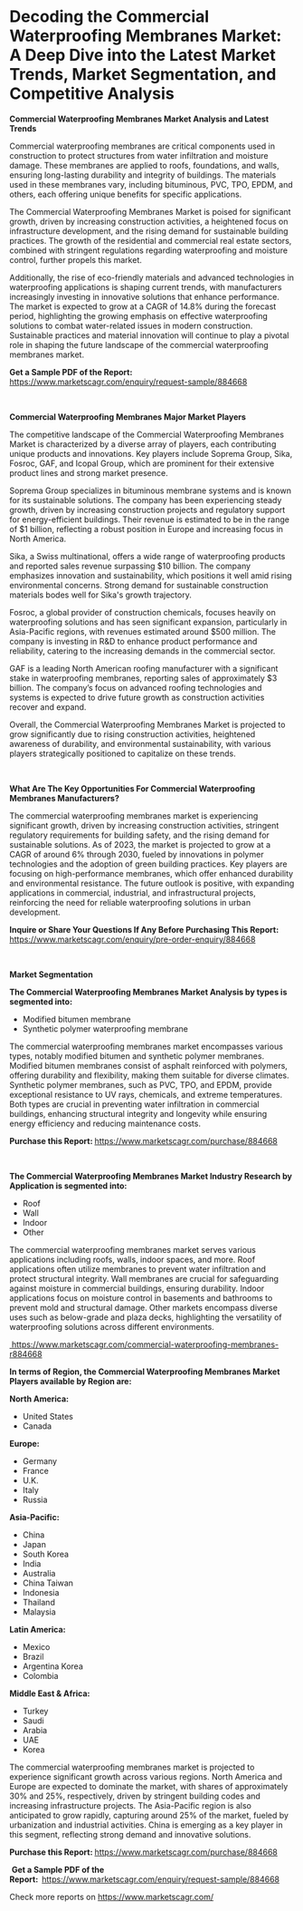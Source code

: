 <p><h1>Decoding the Commercial Waterproofing Membranes Market: A Deep Dive into the Latest Market Trends, Market Segmentation, and Competitive Analysis</h1></p><p><strong>Commercial Waterproofing Membranes Market Analysis and Latest Trends</strong></p>
<p><p>Commercial waterproofing membranes are critical components used in construction to protect structures from water infiltration and moisture damage. These membranes are applied to roofs, foundations, and walls, ensuring long-lasting durability and integrity of buildings. The materials used in these membranes vary, including bituminous, PVC, TPO, EPDM, and others, each offering unique benefits for specific applications.</p><p>The Commercial Waterproofing Membranes Market is poised for significant growth, driven by increasing construction activities, a heightened focus on infrastructure development, and the rising demand for sustainable building practices. The growth of the residential and commercial real estate sectors, combined with stringent regulations regarding waterproofing and moisture control, further propels this market. </p><p>Additionally, the rise of eco-friendly materials and advanced technologies in waterproofing applications is shaping current trends, with manufacturers increasingly investing in innovative solutions that enhance performance. The market is expected to grow at a CAGR of 14.8% during the forecast period, highlighting the growing emphasis on effective waterproofing solutions to combat water-related issues in modern construction. Sustainable practices and material innovation will continue to play a pivotal role in shaping the future landscape of the commercial waterproofing membranes market.</p></p>
<p><strong>Get a Sample PDF of the Report:&nbsp;</strong> <a href="https://www.marketscagr.com/enquiry/request-sample/884668?utm_campaign=3192&utm_medium=2&utm_source=Github&utm_content=ia&utm_term=02042025&utm_id=commercial-waterproofing-membranes">https://www.marketscagr.com/enquiry/request-sample/884668</a></p>
<p>&nbsp;</p>
<p><strong>Commercial Waterproofing Membranes Major Market Players</strong></p>
<p><p>The competitive landscape of the Commercial Waterproofing Membranes Market is characterized by a diverse array of players, each contributing unique products and innovations. Key players include Soprema Group, Sika, Fosroc, GAF, and Icopal Group, which are prominent for their extensive product lines and strong market presence.</p><p>Soprema Group specializes in bituminous membrane systems and is known for its sustainable solutions. The company has been experiencing steady growth, driven by increasing construction projects and regulatory support for energy-efficient buildings. Their revenue is estimated to be in the range of $1 billion, reflecting a robust position in Europe and increasing focus in North America.</p><p>Sika, a Swiss multinational, offers a wide range of waterproofing products and reported sales revenue surpassing $10 billion. The company emphasizes innovation and sustainability, which positions it well amid rising environmental concerns. Strong demand for sustainable construction materials bodes well for Sika's growth trajectory.</p><p>Fosroc, a global provider of construction chemicals, focuses heavily on waterproofing solutions and has seen significant expansion, particularly in Asia-Pacific regions, with revenues estimated around $500 million. The company is investing in R&D to enhance product performance and reliability, catering to the increasing demands in the commercial sector.</p><p>GAF is a leading North American roofing manufacturer with a significant stake in waterproofing membranes, reporting sales of approximately $3 billion. The company’s focus on advanced roofing technologies and systems is expected to drive future growth as construction activities recover and expand.</p><p>Overall, the Commercial Waterproofing Membranes Market is projected to grow significantly due to rising construction activities, heightened awareness of durability, and environmental sustainability, with various players strategically positioned to capitalize on these trends.</p></p>
<p>&nbsp;</p>
<p><strong>What Are The Key Opportunities For Commercial Waterproofing Membranes Manufacturers?</strong></p>
<p><p>The commercial waterproofing membranes market is experiencing significant growth, driven by increasing construction activities, stringent regulatory requirements for building safety, and the rising demand for sustainable solutions. As of 2023, the market is projected to grow at a CAGR of around 6% through 2030, fueled by innovations in polymer technologies and the adoption of green building practices. Key players are focusing on high-performance membranes, which offer enhanced durability and environmental resistance. The future outlook is positive, with expanding applications in commercial, industrial, and infrastructural projects, reinforcing the need for reliable waterproofing solutions in urban development.</p></p>
<p><strong>Inquire or Share Your Questions If Any Before Purchasing This Report:</strong> <a href="https://www.marketscagr.com/enquiry/pre-order-enquiry/884668?utm_campaign=3192&utm_medium=2&utm_source=Github&utm_content=ia&utm_term=02042025&utm_id=commercial-waterproofing-membranes">https://www.marketscagr.com/enquiry/pre-order-enquiry/884668</a></p>
<p>&nbsp;</p>
<p><strong>Market Segmentation</strong></p>
<p><strong>The Commercial Waterproofing Membranes Market Analysis by types is segmented into:</strong></p>
<p><ul><li>Modified bitumen membrane</li><li>Synthetic polymer waterproofing membrane</li></ul></p>
<p><p>The commercial waterproofing membranes market encompasses various types, notably modified bitumen and synthetic polymer membranes. Modified bitumen membranes consist of asphalt reinforced with polymers, offering durability and flexibility, making them suitable for diverse climates. Synthetic polymer membranes, such as PVC, TPO, and EPDM, provide exceptional resistance to UV rays, chemicals, and extreme temperatures. Both types are crucial in preventing water infiltration in commercial buildings, enhancing structural integrity and longevity while ensuring energy efficiency and reducing maintenance costs.</p></p>
<p><strong>Purchase this Report:&nbsp;</strong><a href="https://www.marketscagr.com/purchase/884668?utm_campaign=3192&utm_medium=2&utm_source=Github&utm_content=ia&utm_term=02042025&utm_id=commercial-waterproofing-membranes">https://www.marketscagr.com/purchase/884668</a></p>
<p>&nbsp;</p>
<p><strong>The Commercial Waterproofing Membranes Market Industry Research by Application is segmented into:</strong></p>
<p><ul><li>Roof</li><li>Wall</li><li>Indoor</li><li>Other</li></ul></p>
<p><p>The commercial waterproofing membranes market serves various applications including roofs, walls, indoor spaces, and more. Roof applications often utilize membranes to prevent water infiltration and protect structural integrity. Wall membranes are crucial for safeguarding against moisture in commercial buildings, ensuring durability. Indoor applications focus on moisture control in basements and bathrooms to prevent mold and structural damage. Other markets encompass diverse uses such as below-grade and plaza decks, highlighting the versatility of waterproofing solutions across different environments.</p></p>
<p><a href="https://www.marketscagr.com/commercial-waterproofing-membranes-r884668?utm_campaign=3192&utm_medium=2&utm_source=Github&utm_content=ia&utm_term=02042025&utm_id=commercial-waterproofing-membranes">&nbsp;https://www.marketscagr.com/commercial-waterproofing-membranes-r884668</a></p>
<p><strong>In terms of Region, the Commercial Waterproofing Membranes Market Players available by Region are:</strong></p>
<p>
    <p> <strong> North America: </strong>
        <ul>
            <li>United States</li>
            <li>Canada</li>
        </ul>
        </p> 
    <p> <strong> Europe: </strong>
        <ul>
            <li>Germany</li>
            <li>France</li>
            <li>U.K.</li>
            <li>Italy</li>
            <li>Russia</li>
        </ul>
        </p> 
    <p> <strong> Asia-Pacific: </strong>
        <ul>
            <li>China</li>
            <li>Japan</li>
            <li>South Korea</li>
            <li>India</li>
            <li>Australia</li>
            <li>China Taiwan</li>
            <li>Indonesia</li>
            <li>Thailand</li>
            <li>Malaysia</li>
        </ul>
        </p> 
    <p> <strong> Latin America: </strong>
        <ul>
            <li>Mexico</li>
            <li>Brazil</li>
            <li>Argentina Korea</li>
            <li>Colombia</li>
        </ul>
        </p> 
    <p> <strong> Middle East & Africa: </strong>
        <ul>
            <li>Turkey</li>
            <li>Saudi</li>
            <li>Arabia</li>
            <li>UAE</li>
            <li>Korea</li>
        </ul>
    </p>
    </p>
<p><p>The commercial waterproofing membranes market is projected to experience significant growth across various regions. North America and Europe are expected to dominate the market, with shares of approximately 30% and 25%, respectively, driven by stringent building codes and increasing infrastructure projects. The Asia-Pacific region is also anticipated to grow rapidly, capturing around 25% of the market, fueled by urbanization and industrial activities. China is emerging as a key player in this segment, reflecting strong demand and innovative solutions.</p></p>
<p><strong>Purchase this Report: </strong><a href="https://www.marketscagr.com/purchase/884668?utm_campaign=3192&utm_medium=2&utm_source=Github&utm_content=ia&utm_term=02042025&utm_id=commercial-waterproofing-membranes">https://www.marketscagr.com/purchase/884668</a></p>
<p>&nbsp;<strong>Get a Sample PDF of the Report:&nbsp;&nbsp;</strong><a href="https://www.marketscagr.com/enquiry/request-sample/884668?utm_campaign=3192&utm_medium=2&utm_source=Github&utm_content=ia&utm_term=02042025&utm_id=commercial-waterproofing-membranes">https://www.marketscagr.com/enquiry/request-sample/884668</a></p>
<p><strong></strong></p>
<p>Check more reports on <a href="https://www.marketscagr.com/?utm_campaign=3192&utm_medium=2&utm_source=Github&utm_content=ia&utm_term=02042025&utm_id=commercial-waterproofing-membranes">https://www.marketscagr.com/</a></p>